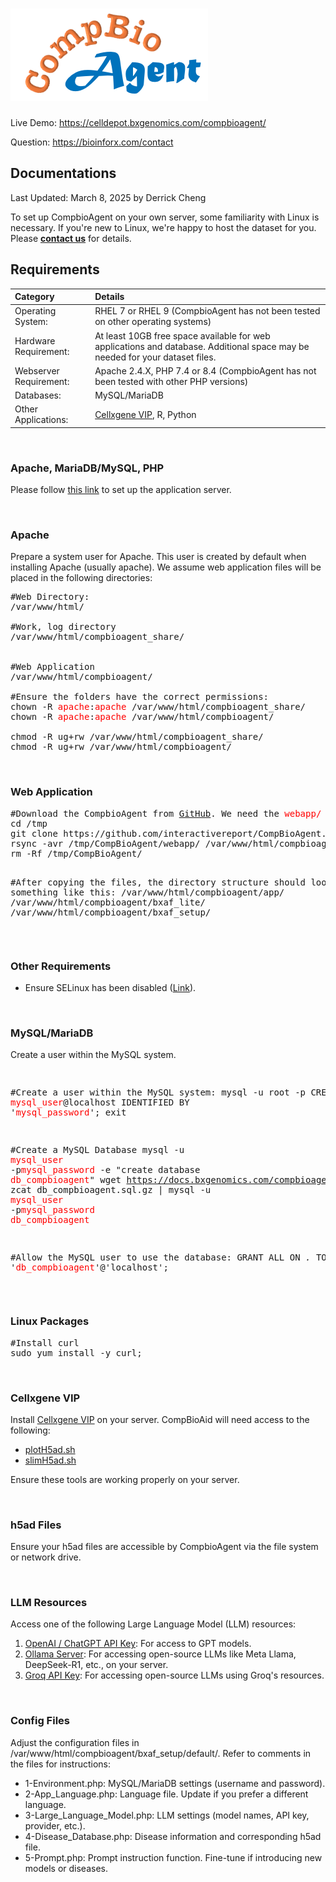 # ![CompBioAgent](https://github.com/interactivereport/CompBioAgent/blob/main/CompBioAgent_logo.png)

Live Demo: https://celldepot.bxgenomics.com/compbioagent/

Question: https://bioinforx.com/contact



<h2>Documentations</h2>

    
<p>Last Updated: March 8, 2025 by Derrick Cheng</p>

<p>
To set up CompbioAgent on your own server, some familiarity with Linux is necessary. If you're new to Linux, we're happy to host the dataset for you.
					Please <a href='https://bioinforx.com/contact' target='_blank'><strong>contact us</strong></a> for details.</p>

<h2>Requirements</h2>

| Category     | Details |
| :---         | :---     |
| Operating System: | RHEL 7 or RHEL 9 (CompbioAgent has not been tested on other operating systems) |
| Hardware Requirement: | At least 10GB free space available for web applications and database. Additional space may be needed for your dataset files. |
| Webserver Requirement: | Apache 2.4.X, PHP 7.4 or 8.4 (CompbioAgent has not been tested with other PHP versions) |
| Databases: | MySQL/MariaDB |
| Other Applications: | <a href='https://github.com/interactivereport/cellxgene_VIP' target='_blank'>Cellxgene VIP</a>, R, Python |
                
<br/>
<h3>Apache, MariaDB/MySQL, PHP</h3>
<p>Please follow <a href='https://docs.bxgenomics.com/server_setup/' target='_blank'>this link</a> to set up the application server.</p>

<br/>


<h3>Apache</h3>
<p>
Prepare a system user for Apache. This user is created by default when installing Apache (usually apache). We assume web application files will be placed in the following directories:
</p>

<pre>
#Web Directory:
/var/www/html/

#Work, log directory
/var/www/html/compbioagent_share/


#Web Application
/var/www/html/compbioagent/

#Ensure the folders have the correct permissions:
chown -R <span style='color:red;'>apache</span>:<span style='color:red;'>apache</span> /var/www/html/compbioagent_share/
chown -R <span style='color:red;'>apache</span>:<span style='color:red;'>apache</span> /var/www/html/compbioagent/

chmod -R ug+rw /var/www/html/compbioagent_share/
chmod -R ug+rw /var/www/html/compbioagent/
</pre>

<br/>
<h3>Web Application</h3>
<pre>
#Download the CompbioAgent from <a href='https://github.com/interactivereport/CompBioAgent' target='_blank'>GitHub</a>. We need the <span style='color:red;'>webapp/</span> folder.</li>
cd /tmp
git clone https://github.com/interactivereport/CompBioAgent.git
rsync -avr /tmp/CompBioAgent/webapp/ /var/www/html/compbioagent/
rm -Rf /tmp/CompBioAgent/



#After copying the files, the directory structure should look something like this:
/var/www/html/compbioagent/app/
/var/www/html/compbioagent/bxaf_lite/
/var/www/html/compbioagent/bxaf_setup/
</pre>


<br/>
<h3>Other Requirements</h3>
<ul>
	<li>Ensure SELinux has been disabled (<a href='https://docs.bxgenomics.com/server_setup/RHEL_9.php#selinx' target='_blank'>Link</a>).</li>
</ul>




<br/>
<h3>MySQL/MariaDB</h3>
<p>Create a user within the MySQL system.</p>
<pre>

#Create a user within the MySQL system:
mysql -u root -p
CREATE USER <span style='color:red;'>mysql_user</span>@localhost IDENTIFIED BY '<span style='color:red;'>mysql_password</span>';
exit


#Create a MySQL Database
mysql -u <span style='color:red;'>mysql_user</span> -p<span style='color:red;'>mysql_password</span> -e "create database <span style='color:red;'>db_compbioagent</span>"
wget https://docs.bxgenomics.com/compbioagent/db_compbioagent.sql.gz
zcat db_compbioagent.sql.gz | mysql -u <span style='color:red;'>mysql_user</span> -p<span style='color:red;'>mysql_password</span> <span style='color:red;'>db_compbioagent</span>


#Allow the MySQL user to use the database:
GRANT ALL ON *.* TO '<span style='color:red;'>db_compbioagent</span>'@'localhost';
</pre>


<br/>
<h3>Linux Packages</h3>
<pre>
#Install curl
sudo yum install -y curl;
</pre>



<br/>
<h3>Cellxgene VIP</h3>
<p>
Install <a href='https://github.com/interactivereport/cellxgene_VIP' target='_blank'>Cellxgene VIP</a> on your server. CompBioAid will need access to the following:</p>
<ul>
   <li><a href='https://github.com/interactivereport/cellxgene_VIP/blob/master/bin/plotH5ad.sh' target='_blank'>plotH5ad.sh</a></li>
   <li><a href='https://github.com/interactivereport/cellxgene_VIP/blob/master/bin/slimH5ad.sh' target='_blank'>slimH5ad.sh</a></li>
</ul>
<p>Ensure these tools are working properly on your server.</p>


<br/>
<h3>h5ad Files</h3>
<p>Ensure your h5ad files are accessible by CompbioAgent via the file system or network drive.</p>

<br/>
<h3>LLM Resources</h3>

<p>Access one of the following Large Language Model (LLM) resources:</p>
<ol>
	<li><a href='https://platform.openai.com/docs/pricing' target='_blank'>OpenAI / ChatGPT API Key</a>: For access to GPT models.</li>
	<li><a href='https://ollama.com/' target='_blank'>Ollama Server</a>: For accessing open-source LLMs like Meta Llama, DeepSeek-R1, etc., on your server.</li>
	<li><a href='https://groq.com/pricing/' target='_blank'>Groq API Key</a>: For accessing open-source LLMs using Groq's resources.</li>
</ol>


<br/>
<h3>Config Files</h3>
<p>Adjust the configuration files in /var/www/html/compbioagent/bxaf_setup/default/. Refer to comments in the files for instructions:</p>
<ul>
<li>1-Environment.php: MySQL/MariaDB settings (username and password).</li>
<li>2-App_Language.php: Language file. Update if you prefer a different language.</li>
<li>3-Large_Language_Model.php: LLM settings (model names, API key, provider, etc.).</li>
<li>4-Disease_Database.php: Disease information and corresponding h5ad file.</li>
<li>5-Prompt.php: Prompt instruction function. Fine-tune if introducing new models or diseases.</li>
</ul>




<br/>








